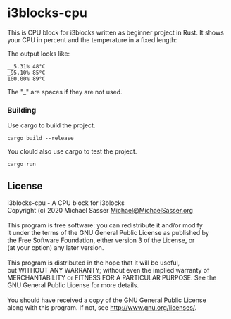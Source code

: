 # i3blocks-cpu

This is CPU block for i3blocks written as beginner project in Rust.
It shows your CPU in percent and the temperature in a fixed length:

The output looks like:
```
__5.31% 48°C
_95.10% 85°C
100.00% 89°C
```

The "\_" are spaces if they are not used.

### Building

Use cargo to build the project.

```
cargo build --release
```

You clould also use cargo to test the project.

```
cargo run
```

## License

i3blocks-cpu - A CPU block for i3blocks<br/>
Copyright (c) 2020  Michael Sasser <Michael@MichaelSasser.org><br/>
<br/>
This program is free software: you can redistribute it and/or modify<br/>
it under the terms of the GNU General Public License as published by<br/>
the Free Software Foundation, either version 3 of the License, or<br/>
(at your option) any later version.<br/>
<br/>
This program is distributed in the hope that it will be useful,<br/>
but WITHOUT ANY WARRANTY; without even the implied warranty of<br/>
MERCHANTABILITY or FITNESS FOR A PARTICULAR PURPOSE.  See the<br/>
GNU General Public License for more details.<br/>
<br/>
You should have received a copy of the GNU General Public License<br/>
along with this program.  If not, see <http://www.gnu.org/licenses/>.


